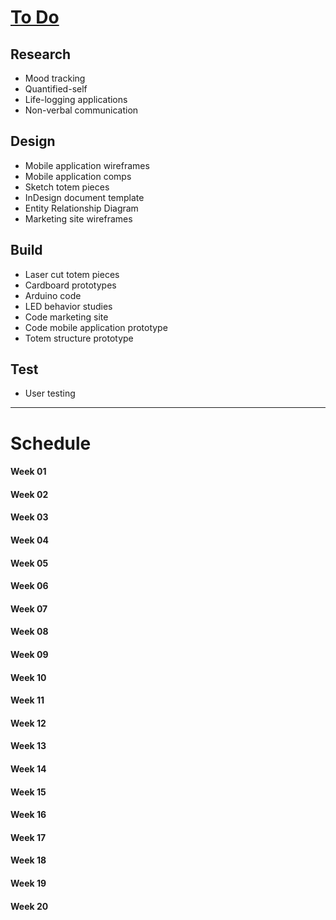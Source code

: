 [To Do](toc.md)
===

Research
---
- Mood tracking
- Quantified-self
- Life-logging applications
- Non-verbal communication

Design
---
- Mobile application wireframes
- Mobile application comps
- Sketch totem pieces
- InDesign document template
- Entity Relationship Diagram
- Marketing site wireframes

Build
---
- Laser cut totem pieces
- Cardboard prototypes
- Arduino code
- LED behavior studies
- Code marketing site
- Code mobile application prototype
- Totem structure prototype


Test
---
- User testing

- - -

Schedule
===


#### Week 01





#### Week 02





#### Week 03





#### Week 04





#### Week 05





#### Week 06





#### Week 07





#### Week 08





#### Week 09





#### Week 10





#### Week 11





#### Week 12





#### Week 13





#### Week 14





#### Week 15





#### Week 16





#### Week 17





#### Week 18





#### Week 19





#### Week 20




